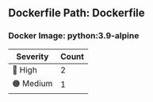## Dockerfile Path: Dockerfile

### Docker Image: python:3.9-alpine
| Severity | Count |
|----------|-------|
| 🔴 High | 2 |
| 🟠 Medium | 1 |